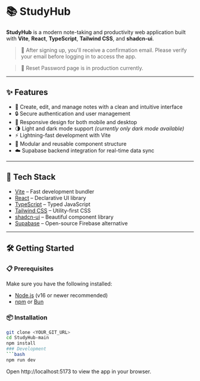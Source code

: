 # 📚 StudyHub

**StudyHub** is a modern note-taking and productivity web application built with **Vite**, **React**, **TypeScript**, **Tailwind CSS**, and **shadcn-ui**.

> 🚀 After signing up, you'll receive a confirmation email. Please verify your email before logging in to access the app.

> 🚀 Reset Password page is in production currently. 
---


## ✨ Features

- 📝 Create, edit, and manage notes with a clean and intuitive interface  
- 🔒 Secure authentication and user management  
- 📱 Responsive design for both mobile and desktop  
- 🌗 Light and dark mode support *(currently only dark mode available)*  
- ⚡ Lightning-fast development with Vite  
- 🧩 Modular and reusable component structure  
- ☁️ Supabase backend integration for real-time data sync

---

## 🚀 Tech Stack

- [Vite](https://vitejs.dev/) – Fast development bundler  
- [React](https://react.dev/) – Declarative UI library  
- [TypeScript](https://www.typescriptlang.org/) – Typed JavaScript  
- [Tailwind CSS](https://tailwindcss.com/) – Utility-first CSS  
- [shadcn-ui](https://ui.shadcn.com/) – Beautiful component library  
- [Supabase](https://supabase.com/) – Open-source Firebase alternative

---

## 🛠️ Getting Started

### 📋 Prerequisites

Make sure you have the following installed:

- [Node.js](https://nodejs.org/) (v16 or newer recommended)  
- [npm](https://www.npmjs.com/) or [Bun](https://bun.sh/)

### 📦 Installation

```bash
git clone <YOUR_GIT_URL>
cd StudyHub-main
npm install
### Development
```bash
npm run dev
```
Open http://localhost:5173 to view the app in your browser.

